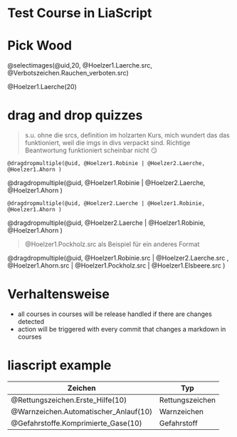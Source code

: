 <!--
author: Volker Göhler
email: volker.goehler@informatik.tu-freiberg.de
version: 0.0.16
edit: true
date: 2025-05-20
logo: https://raw.githubusercontent.com/Ifi-DiAgnostiK-Project/LiaScript-Courses/refs/heads/main/img/Logo_234px.png
comment: Test Course for the action release system

title : Test Course for Action Release System

tags:
    - Experimente

import: https://raw.githubusercontent.com/Ifi-DiAgnostiK-Project/LiaScript_DragAndDrop_Template/refs/heads/main/README.md
import: https://raw.githubusercontent.com/Ifi-DiAgnostiK-Project/Piktogramme/refs/heads/main/makros.md
import: https://raw.githubusercontent.com/Ifi-DiAgnostiK-Project/LiaScript_ImageQuiz/refs/heads/main/README.md
import: https://raw.githubusercontent.com/Ifi-DiAgnostiK-Project/Holzarten/refs/heads/main/makros.md

@style
.flex-container {
    display: flex;[](https://liascript.github.io/LiveEditor/liascript/index.html?#5)
    flex-wrap: wrap; /* Allows the items to wrap as needed */
    align-items: stretch;
    gap: 20px; /* Adds both horizontal and vertical spacing between items */
}

.flex-child { 
    flex: 1;
    margin-right: 20px; /* Adds space between the columns */
}

@media (max-width: 600px) {
    .flex-child {
        flex: 100%; /* Makes the child divs take up the full width on slim devices */
        margin-right: 0; /* Removes the right margin */
    }
}
@end

-->
 
# Test Course in LiaScript

Pick Wood
===

@selectimages(@uid,20, @Hoelzer1.Laerche.src, @Verbotszeichen.Rauchen_verboten.src)

@Hoelzer1.Laerche(20)


# drag and drop quizzes

> s.u. ohne die srcs, definition im holzarten Kurs, mich wundert das das funktioniert, weil die imgs in divs verpackt sind.
> Richtige Beantwortung funktioniert scheinbar nicht 😏


`@dragdropmultiple(@uid, @Hoelzer1.Robinie | @Hoelzer2.Laerche, @Hoelzer1.Ahorn )`

@dragdropmultiple(@uid, @Hoelzer1.Robinie | @Hoelzer2.Laerche, @Hoelzer1.Ahorn )

`@dragdropmultiple(@uid, @Hoelzer2.Laerche | @Hoelzer1.Robinie, @Hoelzer1.Ahorn )`

@dragdropmultiple(@uid, @Hoelzer2.Laerche | @Hoelzer1.Robinie, @Hoelzer1.Ahorn )

> @Hoelzer1.Pockholz.src als Beispiel für ein anderes Format

@dragdropmultiple(@uid, @Hoelzer1.Robinie.src | @Hoelzer2.Laerche.src , @Hoelzer1.Ahorn.src | @Hoelzer1.Pockholz.src | @Hoelzer1.Elsbeere.src )

# Verhaltensweise

- all courses in courses will be release handled if there are changes detected
- action will be triggered with every commit that changes a markdown in courses

# liascript example

| Zeichen | Typ|
|--- | ---|
|@Rettungszeichen.Erste_Hilfe(10) | Rettungszeichen|
|@Warnzeichen.Automatischer_Anlauf(10) | Warnzeichen|
|@Gefahrstoffe.Komprimierte_Gase(10) | Gefahrstoff|
